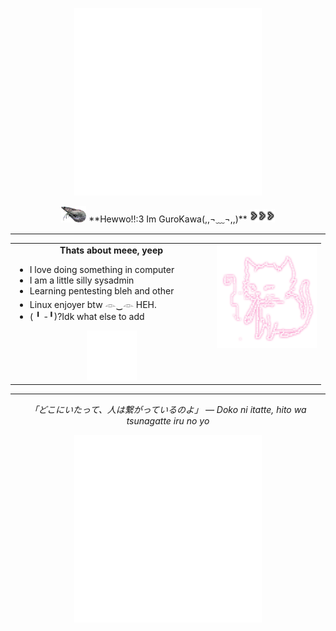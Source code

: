 
<p align="center">
  <img src="lamp-01.gif" alt="lamp" width="300">
</p>

<p align="center">
  <img src="shrimp.gif" alt="left" width="40" />  
  **Hewwo!!:3 Im GuroKawa(,,¬﹏¬,,)**  
  <img src="mini-graphics-arrows-028431.gif" alt="right" width="40" />
</p>

---

<table align="center" cellpadding="8">
  <tr>
    <td valign="top" width="65%">
      <div align="center">
        <strong>Thats about meee, yeep</strong>
      </div>
      <ul>
        <li>I love doing something in computer</li>
        <li>I am a little silly sysadmin</li>
        <li>Learning pentesting bleh and other</li>
        <li>Linux enjoyer btw 𓁹‿𓁹 HEH.</li>
        <li>( ╹ -╹)?Idk what else to add</li>
      </ul>
      <div align="center" style="margin-top:8px;">
        <img src="candle-02.gif" alt="candle" width="80">
      </div>
    </td>
    <td valign="top" width="35%">
      <div align="center">
        <img src="kittie.png" alt="kitty" width="160">
      </div>
    </td>
  </tr>
</table>

---

<p align="center">
  <em>「どこにいたって、人は繋がっているのよ」 — Doko ni itatte, hito wa tsunagatte iru no yo</em>
</p>
<p align="center">
  <img src="eyes-01.gif" alt="lamp" width="300">
</p>
